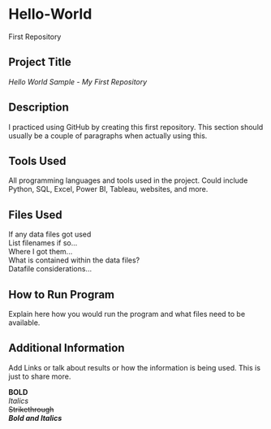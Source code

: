 # Hello-World
First Repository    

## Project Title  
*Hello World Sample - My First Repository*  

## Description  
I practiced using GitHub by creating this first repository. This section should usually be a couple of paragraphs when actually using this.  

## Tools Used  
All programming languages and tools used in the project. Could include Python, SQL, Excel, Power BI, Tableau, websites, and more.  

## Files Used  
If any data files got used  
List filenames if so...  
Where I got them...  
What is contained within the data files?  
Datafile considerations...

## How to Run Program  
Explain here how you would run the program and what files need to be available.  

## Additional Information  
Add Links or talk about results or how the information is being used. This is just to share more. 

**BOLD**  
*Italics*  
~~Strikethrough~~  
***Bold and Italics***  
